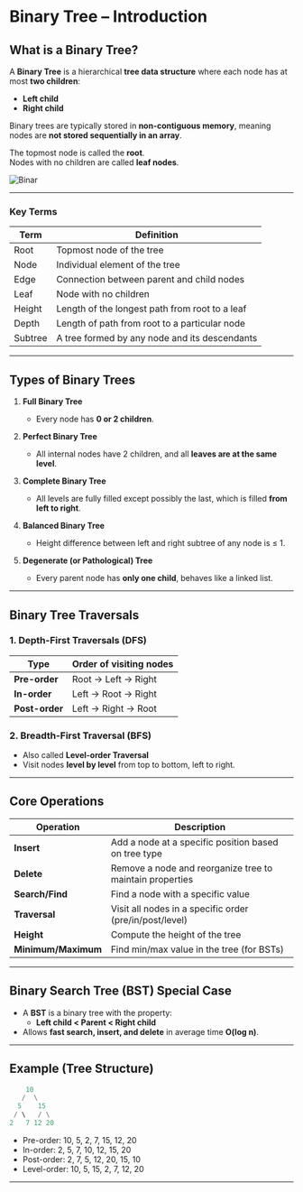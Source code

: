# Binary Tree – Introduction

## What is a Binary Tree?

A **Binary Tree** is a hierarchical **tree data structure** where each node has at most **two children**:  

- **Left child**  
- **Right child**  

Binary trees are typically stored in **non-contiguous memory**, meaning nodes are **not stored sequentially in an array**.

The topmost node is called the **root**.  
Nodes with no children are called **leaf nodes**.

![Binar](https://upload.wikimedia.org/wikipedia/commons/thumb/d/da/Binary_search_tree.svg/450px-Binary_search_tree.svg.png?20090116232809)

---

### Key Terms

| Term       | Definition |
|------------|------------|
| Root       | Topmost node of the tree |
| Node       | Individual element of the tree |
| Edge       | Connection between parent and child nodes |
| Leaf       | Node with no children |
| Height     | Length of the longest path from root to a leaf |
| Depth      | Length of path from root to a particular node |
| Subtree    | A tree formed by any node and its descendants |

---

## Types of Binary Trees

1. **Full Binary Tree**  
   - Every node has **0 or 2 children**.  

2. **Perfect Binary Tree**  
   - All internal nodes have 2 children, and all **leaves are at the same level**.  

3. **Complete Binary Tree**  
   - All levels are fully filled except possibly the last, which is filled **from left to right**.  

4. **Balanced Binary Tree**  
   - Height difference between left and right subtree of any node is ≤ 1.  

5. **Degenerate (or Pathological) Tree**  
   - Every parent node has **only one child**, behaves like a linked list.  

---

## Binary Tree Traversals

### 1. Depth-First Traversals (DFS)

| Type          | Order of visiting nodes |
|---------------|-----------------------|
| **Pre-order** | Root → Left → Right |
| **In-order**  | Left → Root → Right |
| **Post-order**| Left → Right → Root |

### 2. Breadth-First Traversal (BFS)

- Also called **Level-order Traversal**  
- Visit nodes **level by level** from top to bottom, left to right.  

---

## Core Operations

| Operation      | Description |
|----------------|------------|
| **Insert**     | Add a node at a specific position based on tree type |
| **Delete**     | Remove a node and reorganize tree to maintain properties |
| **Search/Find**     | Find a node with a specific value |
| **Traversal**  | Visit all nodes in a specific order (pre/in/post/level) |
| **Height**     | Compute the height of the tree |
| **Minimum/Maximum** | Find min/max value in the tree (for BSTs) |

---

## Binary Search Tree (BST) Special Case

- A **BST** is a binary tree with the property:  
  - **Left child < Parent < Right child**  
- Allows **fast search, insert, and delete** in average time **O(log n)**.  

---

## Example (Tree Structure)

```python
    10
   /  \
  5    15
 / \   / \
2   7 12 20
```

- Pre-order: 10, 5, 2, 7, 15, 12, 20  
- In-order: 2, 5, 7, 10, 12, 15, 20  
- Post-order: 2, 7, 5, 12, 20, 15, 10  
- Level-order: 10, 5, 15, 2, 7, 12, 20  

---
